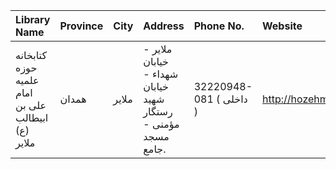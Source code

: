 | Library Name                                      | Province   | City   | Address                                                                | Phone No.               | Website                  |
|:--------------------------------------------------|:-----------|:-------|:-----------------------------------------------------------------------|:------------------------|:-------------------------|
| کتابخانه حوزه علمیه امام علی بن ابیطالب (ع) ملایر | همدان      | ملایر  | ملایر - خیابان ‌شهداء - خیابان ‌شهید رستگار مؤمنی - مسجد جامع.           | 32220948-081 ( داخلی  ) | http://hozehm.blogfa.com |